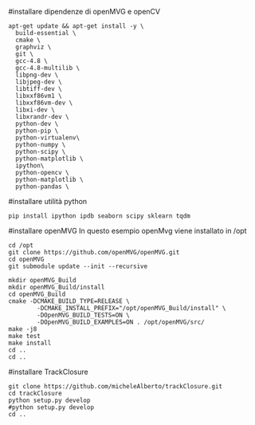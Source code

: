 #installare dipendenze di openMVG e openCV
```
apt-get update && apt-get install -y \
  build-essential \
  cmake \
  graphviz \
  git \
  gcc-4.8 \ 
  gcc-4.8-multilib \  
  libpng-dev \
  libjpeg-dev \
  libtiff-dev \
  libxxf86vm1 \
  libxxf86vm-dev \
  libxi-dev \
  libxrandr-dev \
  python-dev \  
  python-pip \
  python-virtualenv\
  python-numpy \
  python-scipy \
  python-matplotlib \
  ipython\
  python-opencv \
  python-matplotlib \
  python-pandas \
```
#installare utilità python 
```
pip install ipython ipdb seaborn scipy sklearn tqdm
```
#installare openMVG
In questo esempio openMvg viene installato in /opt
```
cd /opt  
git clone https://github.com/openMVG/openMVG.git
cd openMVG 
git submodule update --init --recursive

mkdir openMVG_Build
mkdir openMVG_Build/install
cd openMVG_Build
cmake -DCMAKE_BUILD_TYPE=RELEASE \
        -DCMAKE_INSTALL_PREFIX="/opt/openMVG_Build/install" \
        -DOpenMVG_BUILD_TESTS=ON \
        -DOpenMVG_BUILD_EXAMPLES=ON . /opt/openMVG/src/
make -j8 
make test
make install
cd ..
cd ..
```
#installare TrackClosure
```
git clone https://github.com/micheleAlberto/trackClosure.git
cd trackClosure
python setup.py develop
#python setup.py develop
cd ..
```


